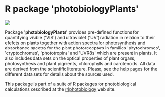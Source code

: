# R package 'photobiologyPlants' #

[![](http://www.r-pkg.org/badges/version/photobiologyPlants)](https://cran.r-project.org/package=photobiologyPlants) 

Package '**photobiologyPlants**' provides pre-defined functions for quantifying
visible ('VIS') and ultraviolet ('UV') radiation in relation to their efefcts on
plants together with action spectra for photosynthesis and absorbance spectra
for the plant photoreceptors in families 'phytochromes', 'cryptochromes',
'phototropins' and 'UVR8s' which are present in plants. It also includes data
sets on the optical properties of plant organs, photosynthesis and plant
pigments, chlorophylls and carotenoids. All data are derived from the scientific
literature. Please, see the help pages for the different data sets for details
about the sources used.

This package is part of a suite of R packages for photobiological calculations 
described at the [r4photobiology](http://www.r4photobiology.info) web site.
